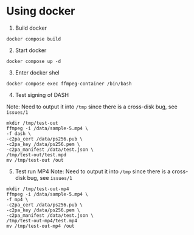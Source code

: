 # Using docker

1) Build docker
```
docker compose build
```

2) Start docker
```
docker compose up -d
```
3) Enter docker shel
```
docker compose exec ffmpeg-container /bin/bash
```
4) Test signing of DASH

Note: Need to output it into `/tmp` since there is a cross-disk bug, see `issues/1`
```
mkdir /tmp/test-out 
ffmpeg -i /data/sample-5.mp4 \
-f dash \
-c2pa_cert /data/ps256.pub \
-c2pa_key /data/ps256.pem \
-c2pa_manifest /data/test.json \
/tmp/test-out/test.mpd
mv /tmp/test-out /out
``````

5) Test run MP4
Note: Need to output it into `/tmp` since there is a cross-disk bug, see `issues/1`
```
mkdir /tmp/test-out-mp4
ffmpeg -i /data/sample-5.mp4 \
-f mp4 \
-c2pa_cert /data/ps256.pub \
-c2pa_key /data/ps256.pem \
-c2pa_manifest /data/test.json \
/tmp/test-out-mp4/test.mp4
mv /tmp/test-out-mp4 /out
``````